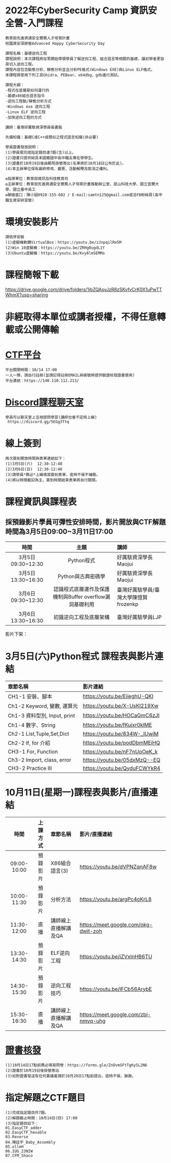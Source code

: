 # 2022年CyberSecurity Camp 資訊安全營-入門課程
```
教育部先進資通安全實務人才培育計畫
校園資安深耕營Advanced Happy CyberSecurity Day

課程名稱：基礎逆向工程
課程說明：本次課程將從零開始帶領學員了解逆向工程、組合語言等相關的基礎，讓初學者更容易切入逆向工程。
課程內容包含動態分析、靜態分析並且分析PE格式(Windows EXE)與Linux ELF格式。
本課程將使用下列工具Ghidra、PEBear、x64dbg、gdb進行測試。

課程大綱：
-程式在底層是如何運行的
-基礎x86組合語言指令
-逆向工程動/靜態分析方式
-Windows exe 逆向工程
-Linux ELF 逆向工程
-加快逆向工程的方式

講師：臺灣好厲駭資深學員張書銘

先備知識：基礎C或C++或類似之程式語言知識(非必要)

學員證書發放說明：
(1)學員需完成指定題目達7題(含)以上。 
(2)證書只提供給具本國籍國中高中職五專在學學生。  
(3)證書於10月19日後由郵局掛號寄出(名單將於10月18日公布於此)。  
(4)本主辦單位保有最終修改、變更、活動解釋及取消之權利。     

✪指導單位：教育部資訊及科技教育司
✪主辦單位：教育部先進資通安全實務人才培育計畫推動辦公室、崑山科技大學、國立宜蘭大學、國立臺中高工
✪聯絡窗口：陳小姐0928-155-602 / E-mail:samtn125@gmail.com或洽FB粉絲頁(高中職生資安研習營)
```

# 環境安裝影片
```
請依序安裝
(1)虛擬機軟體VirtualBox：https://youtu.be/zJnpqilRe5M
(2)Win 10虛擬機：https://youtu.be/ZRHg0ugdL1Y 
(3)Ubuntu虛擬機：https://youtu.be/Kvy6lmSEMMo
```
# 課程簡報下載
https://drive.google.com/drive/folders/1ibZQAsvJzR8zSKvfvCrK0X1uPwTTWhmX?usp=sharing


# 非經取得本單位或講者授權，不得任意轉載或公開傳輸

# [CTF平台](https://140.110.112.213/)
```
平台關閉時間：10/14 17:00
一人一隊，請自行註冊(並請記得註冊EMAIL與帳號將提供驗證核發證書使用)
平台連結：https://140.110.112.213/
```

# [Discord課程聊天室]( https://discord.gg/5EGg3Ttq)
```
學員可以聊天室上互相提問學習(講師也會不定時上線)
 https://discord.gg/5EGg3Ttq
```


# 線上簽到

```
兩次簽到開放時間與表單連結如下：
(1)3月5日(六)  12:30-12:40  
(2)3月6日(日)  12:30-12:40  
(3)請學員*務必*上線填寫簽到表單，逾時不侯不補簽。
(4)將以時間截記為主，簽到時間結束表單將自行關閉。

```
#  課程資訊與課程表
## 採預錄影片學員可彈性安排時間，影片開放與CTF解題時間為3月5日09:00~3月11日17:00
|時間|主題|講師|
|:----:|:----:|:------|
|3月5日09:30~12:30|Python程式|好厲駭資深學長Maojui|
|3月5日13:30~16:30|Python與古典密碼學|好厲駭資深學長Maojui|
|3月6日09:30~12:30|認識程式底層運作及保護機制與Buffer overflow漏洞基礎利用|臺灣好厲駭學員/臺灣大學陳憶賢frozenkp|
|3月6日13:30~16:30|初識逆向工程及底層架構|臺灣好厲駭學員LJP|
影片下架：

# 3月5日(六)Python程式 課程表與影片連結
|章節名稱|影片連結|
|:------|:-------------|
|CH1-1 安裝、腳本|https://youtu.be/EjieghU-QKI |
|Ch1-2 Keyword, 變數, 運算元|https://youtu.be/X-UsKI219Xw |
|Ch1-3 資料型別, Input, print|https://youtu.be/HOCaGmC6zJI |
|Ch1-4 數字、String|https://youtu.be/fKujxr0klME |
|Ch2-1 List,Tuple,Set,Dict|https://youtu.be/834W-_IUwiM |
|Ch2-2 If, for 介紹|https://youtu.be/podDbmMEiHQ |
|CH3-1 For, Function|https://youtu.be/nF7nUoOeK_k |
|Ch3-2 Import, class, error|https://youtu.be/05dxMzQ--EQ |
|CH3-2 Practice III|https://youtu.be/QyduFCWYkR4 |




# 10月11日(星期一)課程表與影片/直播連結
|時間|上課方式|章節名稱|影片/直播連結|
|:----:|:----:|:------|:-------------|
|09:00-10:00|預錄影片|X86組合語言(3)|https://youtu.be/dVPNZqnAF8w|
|10:00-11:30|預錄影片|分析方法|https://youtu.be/argPc4oKrL8|
|11:30-12:00|直播|講師線上直播解講及QA|https://meet.google.com/okg-dwit-zoh|
|13:30-14:30|預錄影片|ELF逆向工程|https://youtu.be/iZVxlnHB6TU|
|14:30-15:30|預錄影片|逆向工程技巧|https://youtu.be/lFCb56ArybE|
|15:30-16:30|直播|講師線上直播解講及QA|https://meet.google.com/zbi-nmvq-uhg|


# [證書核發](https://forms.gle/oyfB1JWYKg1rDYnS6)
```
(1)10月14日17點前務必填寫問卷：https://forms.gle/ZnDvmSFtTgKySL2N6
(2)證書於10月19日後掛號寄出
(3)如對證書發送有任何異議者請於10月20日17點前提出，逾時不侯，謝謝。
```

# 指定解題之CTF題目
```
(1)完成指定題目共7題。
(2)解題截止時間：10月14日(四) 17:00
(3)指定題目如下：
01.EasyCTF_adder
02.EasyCTF_hexable
03.Reverse
04.陳廷宇_Baby_Assembly
05.olleH
06.IUG_23NIW
07.CFM_Shaco
```
